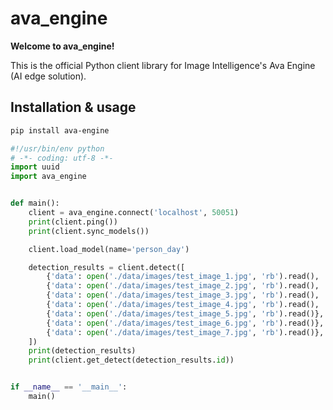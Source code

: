 # ava_engine

**Welcome to ava_engine!**

This is the official Python client library for Image Intelligence's Ava Engine (AI edge solution).

## Installation & usage

```bash
pip install ava-engine
```

```python
#!/usr/bin/env python
# -*- coding: utf-8 -*-
import uuid
import ava_engine


def main():
    client = ava_engine.connect('localhost', 50051)
    print(client.ping())
    print(client.sync_models())

    client.load_model(name='person_day')

    detection_results = client.detect([
        {'data': open('./data/images/test_image_1.jpg', 'rb').read(), 'custom_id': str(uuid.uuid4())},
        {'data': open('./data/images/test_image_2.jpg', 'rb').read(), 'custom_id': str(uuid.uuid4())},
        {'data': open('./data/images/test_image_3.jpg', 'rb').read(), 'custom_id': str(uuid.uuid4())},
        {'data': open('./data/images/test_image_4.jpg', 'rb').read(), 'custom_id': str(uuid.uuid4())},
        {'data': open('./data/images/test_image_5.jpg', 'rb').read()},
        {'data': open('./data/images/test_image_6.jpg', 'rb').read()},
        {'data': open('./data/images/test_image_7.jpg', 'rb').read()},
    ])
    print(detection_results)
    print(client.get_detect(detection_results.id))


if __name__ == '__main__':
    main()
```
